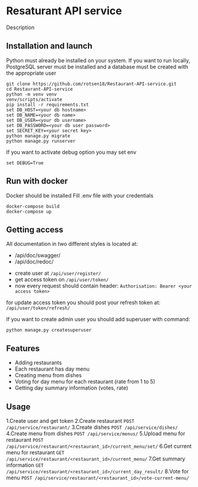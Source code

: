 # Resaturant API service

Description

## Installation and launch

Python must already be installed on your system.
If you want to run locally, PostgreSQL server must be installed and a database must be created with the appropriate user

```shell
git clone https://github.com/rotsen18/Restaurant-API-service.git
cd Restaurant-API-service
python -m venv venv
venv/scripts/activate
pip install -r requirements.txt
set DB_HOST=<your db hostname>
set DB_NAME=<your db name>
set DB_USER=<your db username>
set DB_PASSWORD=<your db user password>
set SECRET_KEY=<your secret key>
python manage.py migrate
python manage.py runserver
```

If you want to activate debug option you may set env

```shell
set DEBUG=True
```

## Run with docker

Docker should be installed
Fill .env file with your credentials

```shell
docker-compose build
docker-compose up
```

## Getting access

All documentation in two different styles is located at:
* /api/doc/swagger/
* /api/doc/redoc/

- create user at `/api/user/register/`
- get access token on `/api/user/token/`
- now every request should contain header:
`Authorisation: Bearer <your access token>`

for update access token you should post your refresh token at:
`/api/user/token/refresh/`

If you want to create admin user you should add superuser with command:
```shell
python manage.py createsuperuser
```

## Features

* Adding restaurants
* Each restaurant has day menu
* Creating menu from dishes
* Voting for day menu for each restaurant (rate from 1 to 5)
* Getting day summary information (votes, rate)

## Usage

1.Create user and get token 
2.Create restaurant `POST /api/service/restaurant/`
3.Create dishes `POST /api/service/dishes/`
4.Create menu from dishes `POST /api/service/menus/`
5.Upload menu for restaurant `POST /api/service/restaurant/<restaurant_id>/current_menu/set/`
6.Get current menu for restaurant `GET /api/service/restaurant/<restaurant_id>/current_menu/`
7.Get summary information `GET /api/service/restaurant/<restaurant_id>/current_day_result/`
8.Vote for menu `POST /api/service/restaurant/<restaurant_id>/vote-current-menu/`

